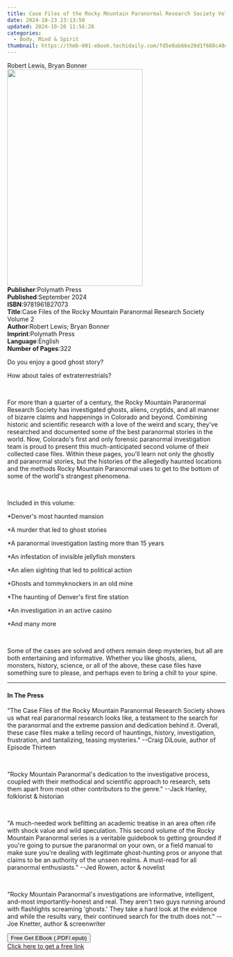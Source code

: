 ```yaml
---
title: Case Files of the Rocky Mountain Paranormal Research Society Volume 2 | Free Book
date: 2024-10-23 23:13:50
updated: 2024-10-26 11:56:28
categories:
  - Body, Mind & Spirit
thumbnail: https://thmb-001-ebook.techidaily.com/fd5e0ab66e20d1f688c48ec8aaf427d24f383e0ede0433015684b661bfc21399.jpg
---
```

<main id="book-container">
  <div class="flex flex-col">
    <div class="book-brief flex-1 py-6 px-4 sm:p-6 md:py-10 md:px-8">
      <!-- brief-->
      <div class="book-brief-main">Robert Lewis, Bryan Bonner</div>
    </div>
    <div
      class="book-meta-info flex-1 grid gap-4 col-start-1 col-end-3 row-start-1 sm:mb-6 sm:grid-cols-4 lg:gap-6 lg:col-start-2 lg:row-end-6 lg:row-span-6 lg:mb-0"
    >
      <div
        class="book-meta-info-left place-content-center mt-4 p-4 text-sm leading-6 col-start-2 col-span-2 dark:text-slate-400"
      >
        <img
          class="w-full h-500 object-cover rounded-lg sm:h-255 sm:col-span-2 lg:col-span-full"
          src="https://img-001-ebook.techidaily.com/78b7af72e248e2a09ce26a7926053f4b7acfb750c15619f86f5c86c171cf0dd4.jpg"
          alt=""
          width="312"
          height="500"
        />
      </div>
      <div
        class="book-meta-info-right mt-2 col-start-1 row-start-2 col-span-3 self-center"
      >
        <!-- meta data  -->
        <div class="flex flex-col px-4 md:px-8">
          <div class="flex-1">
            <strong>Publisher</strong>:<span class="px-2">Polymath Press</span>
          </div>
          <div class="flex-1">
            <strong>Published</strong>:<span class="px-2">September 2024</span>
          </div>
          <div class="flex-1">
            <strong>ISBN</strong>:<span class="px-2">9781961827073</span>
          </div>
          <div class="flex-1">
            <strong>Title</strong>:<span class="px-2"
              >Case Files of the Rocky Mountain Paranormal Research Society
              Volume 2</span
            >
          </div>
          <div class="flex-1">
            <strong>Author</strong>:<span class="px-2"
              >Robert Lewis; Bryan Bonner</span
            >
          </div>
          <div class="flex-1">
            <strong>Imprint</strong>:<span class="px-2">Polymath Press</span>
          </div>
          <div class="flex-1">
            <strong>Language</strong>:<span class="px-2">English</span>
          </div>
          <div class="flex-1">
            <strong>Number of Pages</strong>:<span class="px-2">322</span>
          </div>
        </div>
      </div>
    </div>
    <div class="book-description flex-1 py-6 px-4 sm:p-6 md:py-10 md:px-8">
      <div class="book-description-main">
        <div accordion-content="" id="description">
          <p>Do you enjoy a good ghost story?</p>
          <p>How about tales of extraterrestrials?</p>
          <p><br /></p>
          <p>
            For more than a quarter of a century, the Rocky Mountain Paranormal
            Research Society has investigated ghosts, aliens, cryptids, and all
            manner of bizarre claims and happenings in Colorado and
            beyond.&nbsp;Combining historic and scientific research with a love
            of the weird and scary, they've researched and documented some of
            the best paranormal stories in the world. Now, Colorado's first and
            only forensic paranormal investigation team is proud to present this
            much-anticipated second volume of their collected case files. Within
            these pages, you'll learn not only the ghostly and paranormal
            stories, but the histories of the allegedly haunted locations and
            the methods Rocky Mountain Paranormal uses to get to the bottom of
            some of the world's strangest phenomena.
          </p>
          <p><br /></p>
          <p>Included in this volume:</p>
          <p>*Denver's most haunted mansion</p>
          <p>*A murder that led to ghost stories</p>
          <p>*A paranormal investigation lasting more than 15 years</p>
          <p>*An infestation of invisible jellyfish monsters</p>
          <p>*An alien sighting that led to political action</p>
          <p>*Ghosts and tommyknockers in an old mine</p>
          <p>*The haunting of Denver's first fire station</p>
          <p>*An investigation in an active casino</p>
          <p>*And many more</p>
          <p><br /></p>
          <p>
            Some of the cases are solved and others remain deep mysteries, but
            all are both entertaining and informative.&nbsp;Whether you like
            ghosts, aliens, monsters, history, science, or all of the above,
            these case files have something sure to please, and perhaps even to
            bring a chill to your spine.
          </p>
        </div>
        <div class="accordion-fader"></div>
      </div>
    </div>
    <div class="book-excerpts flex-1 py-6 px-4 sm:p-6 md:py-10 md:px-8">
      <!-- excerpts-->
      <div class="book-excerpts-main">
        <hr />
        <h4 class="placeholder placeholder-heading">
          <span>In The Press</span>
        </h4>
        <p></p>
        <p>
          "The Case Files of the Rocky Mountain Paranormal Research Society
          shows us what real paranormal research looks like, a testament to the
          search for the paranormal and the extreme passion and dedication
          behind it. Overall, these case files make a telling record of
          hauntings, history, investigation, frustration, and tantalizing,
          teasing mysteries." --Craig DiLouie, author of Episode Thirteen
        </p>
        <p><br /></p>
        <p>
          "Rocky Mountain Paranormal's dedication to the investigative process,
          coupled with their methodical and scientific approach to research,
          sets them apart from most other contributors to the genre." --Jack
          Hanley, folklorist &amp; historian
        </p>
        <p><br /></p>
        <p>
          "A much-needed work befitting an academic treatise in an area often
          rife with shock value and wild speculation. This second volume of the
          Rocky Mountain Paranormal series is a veritable guidebook to getting
          grounded if you're going to pursue the paranormal on your own, or a
          field manual to make sure you're dealing with legitimate ghost-hunting
          pros or anyone that claims to be an authority of the unseen realms. A
          must-read for all paranormal enthusiasts." --Jed Rowen, actor &amp;
          novelist
        </p>
        <p><br /></p>
        <p>
          "Rocky Mountain Paranormal's investigations are informative,
          intelligent, and-most importantly-honest and real.&nbsp;They aren't
          two guys running around with flashlights screaming 'ghosts.'&nbsp;They
          take a hard look at the evidence and while the results vary, their
          continued search for the truth does not." --Joe Knetter, author &amp;
          screenwriter
        </p>
        <p></p>
      </div>
    </div>
    <div
      class="book-about-author flex-1 py-6 px-4 sm:p-6 md:py-10 md:px-8"
    ></div>
    <div class="book-free-get flex-1 py-6 px-4 sm:p-6 md:py-10 md:px-8">
      <button
        id="btn-free-get"
        class="bg-blue-500 hover:bg-blue-700 text-white font-bold py-2 px-4 rounded"
      >
        Free Get EBook (.PDF/.epub)
      </button>
      <div id="countdown-display" class="px-2 text-lg mt-2"></div>
      <a
        id="free-link"
        class="hidden bg-blue-500 hover:bg-blue-700 text-white font-bold py-2 px-4 rounded"
        href="https://www.ebooks.com/en-us/book/211446076/case-files-of-the-rocky-mountain-paranormal-research-society-volume-2/robert-lewis/"
        target="_blank"
        >Click here to get a free link</a
      >
    </div>
    <script>
      let countdownTime = 0;
      let countdownInterval = null;
      document
        .getElementById('btn-free-get')
        .addEventListener('click', startCountdown);
      function startCountdown() {
        countdownTime = new Date().getTime() + 60000 * 3;
        countdownInterval = setInterval(updateCountdown, 1000);
        document.getElementById('btn-free-get').disabled = true;
        document
          .getElementById('btn-free-get')
          .classList.add('bg-gray-500', 'cursor-not-allowed');
      }
      function updateCountdown() {
        let currentTime = new Date().getTime();
        let timeLeft = countdownTime - currentTime;
        let secondsLeft = Math.floor(timeLeft / 1000);
        document.getElementById('countdown-display').innerHTML =
          `Remaining time: ${secondsLeft} seconds.`;
        if (secondsLeft <= 0) {
          clearInterval(countdownInterval);
          document.getElementById('btn-free-get').classList.add('hidden');
          document.getElementById('free-link').classList.remove('hidden');
          document.getElementById('countdown-display').innerHTML = '';
        }
      }
    </script>
  </div>
</main>
